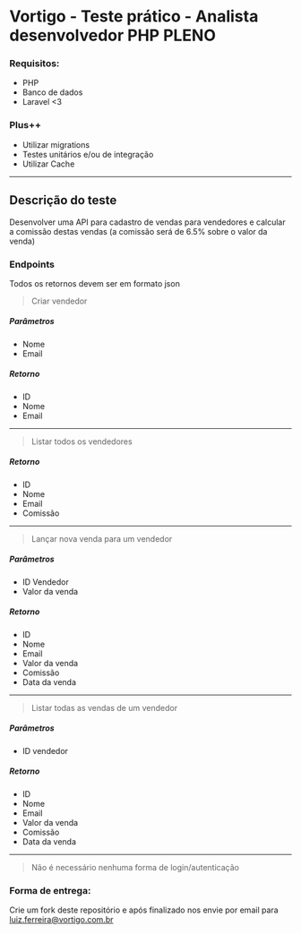# Vortigo - Teste prático - Analista desenvolvedor PHP PLENO

### Requisitos:
- PHP
- Banco de dados
- Laravel <3


### Plus++
- Utilizar migrations
- Testes unitários e/ou de integração
- Utilizar Cache

---

## Descrição do teste

Desenvolver uma API para cadastro de vendas para vendedores e calcular a comissão destas vendas (a comissão será de 6.5% sobre o valor da venda)

### Endpoints

Todos os retornos devem ser em formato json

> Criar vendedor

##### Parâmetros
- Nome
- Email

##### Retorno
- ID
- Nome
- Email

---

> Listar todos os vendedores

##### Retorno
- ID
- Nome
- Email
- Comissão

---

> Lançar nova venda para um vendedor


##### Parâmetros
- ID Vendedor
- Valor da venda

##### Retorno
- ID
- Nome
- Email
- Valor da venda
- Comissão
- Data da venda

---

> Listar todas as vendas de um vendedor

##### Parâmetros
- ID vendedor

##### Retorno
- ID
- Nome
- Email
- Valor da venda
- Comissão
- Data da venda


---

> Não é necessário nenhuma forma de login/autenticação


### Forma de entrega:

Crie um fork deste repositório e após finalizado nos envie por email para luiz.ferreira@vortigo.com.br




